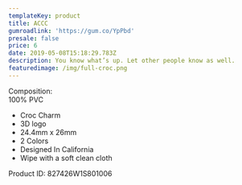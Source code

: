 ```yaml
---
templateKey: product
title: ACCC
gumroadlink: 'https://gum.co/YpPbd'
presale: false
price: 6
date: 2019-05-08T15:18:29.783Z
description: You know what’s up. Let other people know as well.
featuredimage: /img/full-croc.png
---
```

Composition:\
100% PVC

* Croc Charm
* 3D logo
* 24.4mm x 26mm
* 2 Colors
* Designed In California
* Wipe with a soft clean cloth

Product ID: 827426W1S801006
